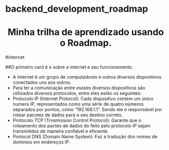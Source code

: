 # backend_development_roadmap
<h1 align="center"> Minha trilha de aprendizado usando o Roadmap. </h1>


#internet

##O primeiro card é o sobre a internet e seu funcionamento.
- A internet é um grupo de computadores e outros diversos dispositivos conectados uns aos outros.
- Para ter a comunicação entre essses diversos dispositivos são utilizados diversos protocolos, entre eles estão os seguintes:
-   Protocolo IP (Internet Protocol): Cada dispositivo contem um único numero IP, representados como uma série de quatro números separados por pontos, como “192.168.1.1”. Sendo ele o responsável por rotear pacotes de dados para o seu destino correto.
-   Protocolo TCP (Trnsmission Control Protocol): Garante que o roteamento dos pactes de dados do feito pelo protocolo IP sejam transmitidos de maneira confiável e eficiente. 
-   Protocol DNS (Domain Name System): Faz a tradução dos nomes de dominios em endereços IP.

